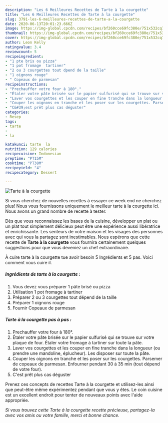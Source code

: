 ```yaml
---
description: "Les 6 Meilleures Recettes de Tarte à la courgette"
title: "Les 6 Meilleures Recettes de Tarte à la courgette"
slug: 3791-les-6-meilleures-recettes-de-tarte-a-la-courgette
date: 2020-06-13T20:01:23.666Z
image: https://img-global.cpcdn.com/recipes/bf260cce69fc380e/751x532cq70/tarte-a-la-courgette-photo-principale-de-la-recette.jpg
thumbnail: https://img-global.cpcdn.com/recipes/bf260cce69fc380e/751x532cq70/tarte-a-la-courgette-photo-principale-de-la-recette.jpg
cover: https://img-global.cpcdn.com/recipes/bf260cce69fc380e/751x532cq70/tarte-a-la-courgette-photo-principale-de-la-recette.jpg
author: Leon Kelly
ratingvalue: 3.4
reviewcount: 5
recipeingredient:
- "1 pte bris ou pizza"
- "1 pot fromage  tartiner"
- "2 ou 3 courgettes tout dpend de la taille"
- "1 oignons rouge"
- " Copeaux de parmesan"
recipeinstructions:
- "Prechauffer votre four à 180°."
- "Étaler votre pâte brisée sur le papier sulfurisé qui se trouve sur votre plaque de four. Étaler votre fromage à tartiner sur toute la pâte."
- "Laver vos courgettes et les couper en fine tranche dans la longueur (ou prendre une mandoline, éplucheur). Les disposer sur toute la pâte."
- "Couper les oignons en tranche et les poser sur les courgettes. Parsemer de copeaux de parmesan. Enfourner pendant 30 à 35 min (tout dépend de votre four)."
- "C&#39;est prêt plus cas déguster"
categories:
- Resep
tags:
- tarte
- 
- la

katakunci: tarte  la 
nutrition: 129 calories
recipecuisine: Indonesian
preptime: "PT15M"
cooktime: "PT38M"
recipeyield: "4"
recipecategory: Dessert

---
```



![Tarte à la courgette](https://img-global.cpcdn.com/recipes/bf260cce69fc380e/751x532cq70/tarte-a-la-courgette-photo-principale-de-la-recette.jpg)

Si vous cherchez de nouvelles recettes à essayer ce week end ne cherchez plus! Nous vous fournissons uniquement le meilleur tarte à la courgette ici. Nous avons un grand nombre de recette à tester.

Dès que vous reconnaissez les bases de la cuisine, développer un plat ou un plat tout simplement délicieux peut être une expérience aussi libératrice et enrichissante. Les senteurs de votre maison et les visages des personnes avec qui vous la partagez sont inestimables. Nous espérons que cette recette de <strong> Tarte à la courgette </strong> vous fournira certainement quelques suggestions pour que vous deveniez un chef extraordinaire.

<!--inarticleads1-->

À cuire tarte à la courgette tue avoir besoin 5 Ingrédients et 5 pas. Voici comment vous cuire il.

##### Ingrédients de tarte à la courgette :

1. Vous devez vous préparer 1 pâte brisé ou pizza
1. Utilisation 1 pot fromage à tartiner
1. Préparer 2 ou 3 courgettes tout dépend de la taille
1. Préparer 1 oignons rouge
1. Fournir  Copeaux de parmesan




<!--inarticleads2-->

##### Tarte à la courgette pas à pas :

1. Prechauffer votre four à 180°.
1. Étaler votre pâte brisée sur le papier sulfurisé qui se trouve sur votre plaque de four. Étaler votre fromage à tartiner sur toute la pâte.
1. Laver vos courgettes et les couper en fine tranche dans la longueur (ou prendre une mandoline, éplucheur). Les disposer sur toute la pâte.
1. Couper les oignons en tranche et les poser sur les courgettes. Parsemer de copeaux de parmesan. Enfourner pendant 30 à 35 min (tout dépend de votre four).
1. C&#39;est prêt plus cas déguster




<!--inarticleads1-->

<p>
Prenez ces concepts de recettes Tarte à la courgette et utilisez-les ainsi que peut-être même expérimentez pendant que vous y êtes. Le coin cuisine est un excellent endroit pour tenter de nouveaux points avec l'aide appropriée.
</p>

<p>
<i>Si vous trouvez cette Tarte à la courgette recette précieuse, partagez-la avec vos amis ou votre famille, merci et bonne chance.</i>
</p>
